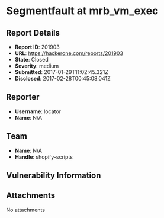 # Segmentfault at mrb_vm_exec

## Report Details
- **Report ID**: 201903
- **URL**: https://hackerone.com/reports/201903
- **State**: Closed
- **Severity**: medium
- **Submitted**: 2017-01-29T11:02:45.321Z
- **Disclosed**: 2017-02-28T00:45:08.041Z

## Reporter
- **Username**: locator
- **Name**: N/A

## Team
- **Name**: N/A
- **Handle**: shopify-scripts

## Vulnerability Information


## Attachments
No attachments
